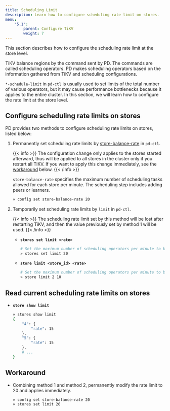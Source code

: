 ```yaml
---
title: Scheduling Limit
description: Learn how to configure scheduling rate limit on stores.
menu:
    "5.1":
        parent: Configure TiKV
        weight: 7
---
```


This section describes how to configure the scheduling rate limit at the store level.

TiKV balance regions by the command sent by PD. The commands are called scheduling operators. PD makes scheduling operators based on the information gathered from TiKV and scheduling configurations.

`*-schedule-limit` in `pd-ctl` is usually used to set limits of the total number of various operators, but it may cause performance bottlenecks because it applies to the entire cluster. In this section, we will learn how to configure the rate limit at the store level.

## Configure scheduling rate limits on stores

PD provides two methods to configure scheduling rate limits on stores, listed below:

1. Permanently set scheduling rate limits by [store-balance-rate](../pd-configuration-file/#store-balance-rate) in `pd-ctl`.

    {{< info >}}
The configuration change only applies to the stores started afterward, thus will be applied to all stores in the cluster only if you restart all TiKV. If you want to apply this change immediately, see the [workaround](#workaround) below.
    {{< /info >}}

    `store-balance-rate` specifies the maximum number of scheduling tasks allowed for each store per minute. The scheduling step includes adding peers or learners.

      ```bash
      » config set store-balance-rate 20
      ```

2. Temporarily set scheduling rate limits by `limit` in `pd-ctl`.

    {{< info >}}
The scheduling rate limit set by this method will be lost after restarting TiKV, and then the value previously set by method 1 will be used.
    {{< /info >}}

    - **`stores set limit <rate>`**

        ```bash
        # Set the maximum number of scheduling operators per minute to be 20. Apply to all stores.
        » stores set limit 20
        ```

    - **`store limit <store_id> <rate>`**

        ```bash
        # Set the maximum number of scheduling operators per minute to be 20. Apply to store 2.
        » store limit 2 10
        ```

## Read current scheduling rate limits on stores

  - **`store show limit`**

    ```bash
    » stores show limit
    {
        "4": {
            "rate": 15
        },
        "5": {
            "rate": 15
        },
        # ...
    }
    ```

## Workaround

- Combining method 1 and method 2, permanently modify the rate limit to 20 and applies immediately.

    ```bash
    » config set store-balance-rate 20
    » stores set limit 20
    ```
